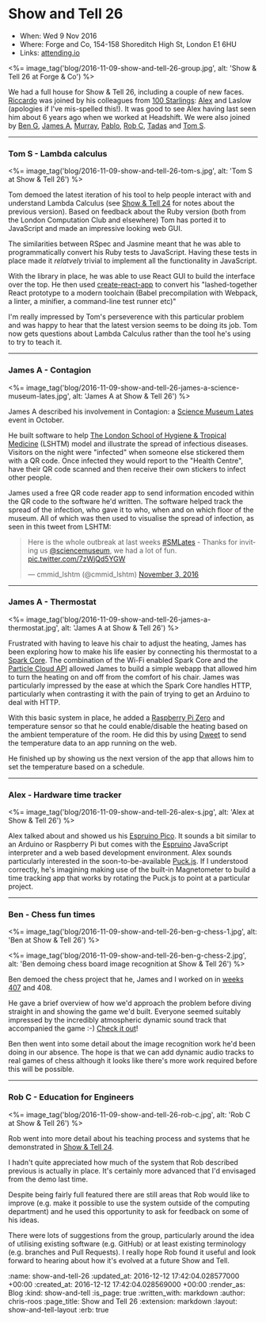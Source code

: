 Show and Tell 26
================

* When: Wed 9 Nov 2016
* Where: Forge and Co, 154-158 Shoreditch High St, London E1 6HU
* Links: [attending.io][attending-io-show-and-tell-26]

<%= image_tag('blog/2016-11-09-show-and-tell-26-group.jpg', alt: 'Show & Tell 26 at Forge & Co') %>

We had a full house for Show & Tell 26, including a couple of new faces. [Riccardo][riccardo-cambiassi] was joined by his colleagues from [100 Starlings][100-starlings]: [Alex][alex-stubbs] and Laslow (apologies if I've mis-spelled this!). It was good to see Alex having last seen him about 6 years ago when we worked at Headshift. We were also joined by [Ben G][ben-griffiths], [James A][james-adam], [Murray][murray-steele], [Pablo][pablo-manrubia], [Rob C][rob-chatley], [Tadas][tadas-tamosauskas] and [Tom S][tom-stuart].

[100-starlings]: https://github.com/100Starlings
[alex-stubbs]: https://twitter.com/alexstubbs
[ben-griffiths]: https://twitter.com/beng
[james-adam]: http://lazyatom.com/
[murray-steele]: https://twitter.com/#!/hlame
[pablo-manrubia]: http://pmanrubia.info/
[riccardo-cambiassi]: https://github.com/bru
[rob-chatley]: https://www.doc.ic.ac.uk/~rbc/
[tom-stuart]: http://codon.com/
[tadas-tamosauskas]: http://codeme.lt/

---

### Tom S - Lambda calculus

<%= image_tag('blog/2016-11-09-show-and-tell-26-tom-s.jpg', alt: 'Tom S at Show & Tell 26') %>

Tom demoed the latest iteration of his tool to help people interact with and understand Lambda Calculus (see [Show & Tell 24][show-and-tell-24-lambda-calculus] for notes about the previous version). Based on feedback about the Ruby version (both from the London Computation Club and elsewhere) Tom has ported it to JavaScript and made an impressive looking web GUI.

The similarities between RSpec and Jasmine meant that he was able to programmatically convert his Ruby tests to JavaScript. Having these tests in place made it _relatvely_ trivial to implement all the functionality in JavaScript.

With the library in place, he was able to use React GUI to build the interface over the top. He then used [create-react-app] to convert his "lashed-together React prototype to a modern toolchain (Babel precompilation with Webpack, a linter, a minifier, a command-line test runner etc)"

I'm really impressed by Tom's perseverence with this particular problem and was happy to hear that the latest version seems to be doing its job. Tom now gets questions about Lambda Calculus rather than the tool he's using to try to teach it.

[show-and-tell-24-lambda-calculus]: /show-and-tell-24#lambda-calculus
[create-react-app]: https://github.com/facebookincubator/create-react-app

---

### James A - Contagion

<%= image_tag('blog/2016-11-09-show-and-tell-26-james-a-science-museum-lates.jpg', alt: 'James A at Show & Tell 26') %>

James A described his involvement in Contagion: a [Science Museum Lates][science-museum-lates] event in October.

He built software to help [The London School of Hygiene & Tropical Medicine][lshtm] (LSHTM) model and illustrate the spread of infectious diseases. Visitors on the night were "infected" when someone else stickered them with a QR code. Once infected they would report to the "Health Centre", have their QR code scanned and then receive their own stickers to infect other people.

James used a free QR code reader app to send information encoded within the QR code to the software he'd written. The software helped track the spread of the infection, who gave it to who, when and on which floor of the museum. All of which was then used to visualise the spread of infection, as seen in this tweet from LSHTM:

<blockquote class="twitter-tweet" data-lang="en"><p lang="en" dir="ltr">Here is the whole outbreak at last weeks <a href="https://twitter.com/hashtag/SMLates?src=hash">#SMLates</a> - Thanks for inviting us <a href="https://twitter.com/sciencemuseum">@sciencemuseum</a>, we had a lot of fun. <a href="https://t.co/7zWjQd5YGW">pic.twitter.com/7zWjQd5YGW</a></p>&mdash; cmmid_lshtm (@cmmid_lshtm) <a href="https://twitter.com/cmmid_lshtm/status/794204355020918784">November 3, 2016</a></blockquote>
<script async src="//platform.twitter.com/widgets.js" charset="utf-8"></script>

[lshtm]: https://www.lshtm.ac.uk/
[science-museum-lates]: http://www.sciencemuseum.org.uk/visitmuseum/plan_your_visit/lates

---

### James A - Thermostat

<%= image_tag('blog/2016-11-09-show-and-tell-26-james-a-thermostat.jpg', alt: 'James A at Show & Tell 26') %>

Frustrated with having to leave his chair to adjust the heating, James has been exploring how to make his life easier by connecting his thermostat to a [Spark Core][spark-core]. The combination of the Wi-Fi enabled Spark Core and the [Particle Cloud API][particle-cloud-api] allowed James to build a simple webapp that allowed him to turn the heating on and off from the comfort of his chair. James was particularly impressed by the ease at which the Spark Core handles HTTP, particularly when contrasting it with the pain of trying to get an Arduino to deal with HTTP.

With this basic system in place, he added a [Raspberry Pi Zero][raspberry-pi-zero] and temperature sensor so that he could enable/disable the heating based on the ambient temperature of the room. He did this by using [Dweet][dweet] to send the temperature data to an app running on the web.

He finished up by showing us the next version of the app that allows him to set the temperature based on a schedule.

[dweet]: https://dweet.io/
[particle-cloud-api]: https://docs.particle.io/reference/api/
[raspberry-pi-zero]: https://www.raspberrypi.org/products/pi-zero/
[spark-core]: https://www.adafruit.com/product/2127

---

### Alex - Hardware time tracker

<%= image_tag('blog/2016-11-09-show-and-tell-26-alex-s.jpg', alt: 'Alex at Show & Tell 26') %>

Alex talked about and showed us his [Espruino Pico][espruino-pico]. It sounds a bit similar to an Arduino or Raspberry Pi but comes with the [Espruino][espruino] JavaScript interpreter and a web based development environment. Alex sounds particularly interested in the soon-to-be-available [Puck.js][puck-js]. If I understood correctly, he's imagining making use of the built-in Magnetometer to build a time tracking app that works by rotating the Puck.js to point at a particular project.

[espruino]: https://www.espruino.com/
[espruino-pico]: https://www.espruino.com/Pico
[puck-js]: https://www.kickstarter.com/projects/gfw/puckjs-the-ground-breaking-bluetooth-beacon

---

### Ben - Chess fun times

<%= image_tag('blog/2016-11-09-show-and-tell-26-ben-g-chess-1.jpg', alt: 'Ben at Show & Tell 26') %>

<%= image_tag('blog/2016-11-09-show-and-tell-26-ben-g-chess-2.jpg', alt: 'Ben demoing chess board image recognition at Show & Tell 26') %>

Ben demoed the chess project that he, James and I worked on in [weeks 407][week-407-fun-times] and 408.

He gave a brief overview of how we'd approach the problem before diving straight in and showing the game we'd built. Everyone seemed suitably impressed by the incredibly atmospheric dynamic sound track that accompanied the game :-) [Check it out][chess-game]!

Ben then went into some detail about the image recognition work he'd been doing in our absence. The hope is that we can add dynamic audio tracks to real games of chess although it looks like there's more work required before this will be possible.

[chess-game]: https://techbelly.github.io/game-soundtrack/webaudio/
[week-407-fun-times]: /week-407#fun-times

---

### Rob C - Education for Engineers

<%= image_tag('blog/2016-11-09-show-and-tell-26-rob-c.jpg', alt: 'Rob C at Show & Tell 26') %>

Rob went into more detail about his teaching process and systems that he demonstrated in [Show & Tell 24][show-and-tell-24].

I hadn't quite appreciated how much of the system that Rob described previous is actually in place. It's certainly more advanced that I'd envisaged from the demo last time.

Despite being fairly full featured there are still areas that Rob would like to improve (e.g. make it possible to use the system outside of the computing department) and he used this opportunity to ask for feedback on some of his ideas.

There were lots of suggestions from the group, particularly around the idea of utilising existing software (e.g. GitHub) or at least existing terminology (e.g. branches and Pull Requests). I really hope Rob found it useful and look forward to hearing about how it's evolved at a future Show and Tell.

[show-and-tell-24]: /show-and-tell-24#education-for-engineers

[attending-io-show-and-tell-26]: https://attending.io/events/gfr-show-and-tell-26/

:name: show-and-tell-26
:updated_at: 2016-12-12 17:42:04.028577000 +00:00
:created_at: 2016-12-12 17:42:04.028569000 +00:00
:render_as: Blog
:kind: show-and-tell
:is_page: true
:written_with: markdown
:author: chris-roos
:page_title: Show and Tell 26
:extension: markdown
:layout: show-and-tell-layout
:erb: true
